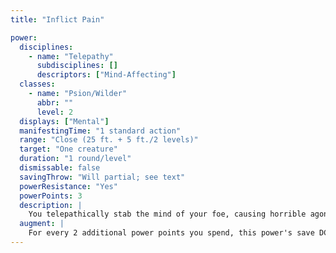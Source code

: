 ```yaml
---
title: "Inflict Pain"

power:
  disciplines:
    - name: "Telepathy"
      subdisciplines: []
      descriptors: ["Mind-Affecting"]
  classes:
    - name: "Psion/Wilder"
      abbr: ""
      level: 2
  displays: ["Mental"]
  manifestingTime: "1 standard action"
  range: "Close (25 ft. + 5 ft./2 levels)"
  target: "One creature"
  duration: "1 round/level"
  dismissable: false
  savingThrow: "Will partial; see text"
  powerResistance: "Yes"
  powerPoints: 3
  description: |
    You telepathically stab the mind of your foe, causing horrible agony. The subject suffers wracking pain that imposes a -4 penalty on attack rolls, skill checks, and ability checks. If the target makes its save, it takes only a -2 penalty.
  augment: |
    For every 2 additional power points you spend, this power's save DC increases by 1, and the power can affect an additional target. Any additional target cannot be more than 15 feet from another target of the power.
---
```

